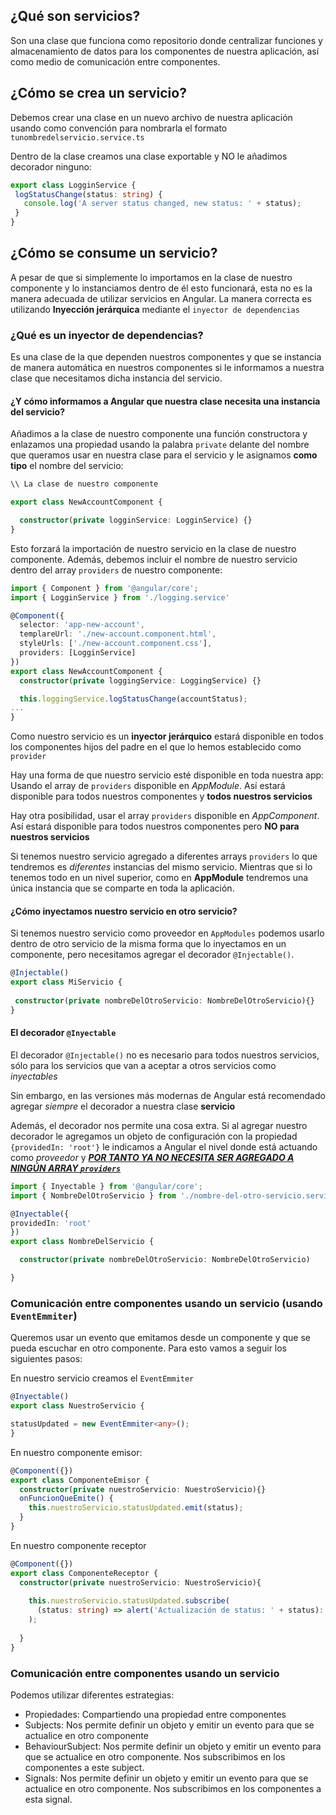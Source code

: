 
## ¿Qué son servicios?

Son una clase que funciona como repositorio donde centralizar funciones y almacenamiento de datos para los componentes de nuestra aplicación, así como medio de comunicación entre componentes.

## ¿Cómo se crea un servicio?

Debemos crear una clase en un nuevo archivo de nuestra aplicación usando como convención para nombrarla el formato `tunombredelservicio.service.ts`

Dentro de la clase creamos una clase exportable y NO le añadimos decorador ninguno:

```typescript
export class LogginService {
 logStatusChange(status: string) {
   console.log('A server status changed, new status: ' + status);
 }
}
```


## ¿Cómo se consume un servicio?

A pesar de que si simplemente lo importamos en la clase de nuestro componente y lo instanciamos dentro de él esto funcionará, esta no es la manera adecuada de utilizar servicios en Angular. La manera correcta es utilizando **Inyección jerárquica** mediante el `inyector de dependencias`

### ¿Qué es un inyector de dependencias?

Es una clase de la que dependen nuestros componentes y que se instancia de manera automática en nuestros componentes si le informamos a nuestra clase que necesitamos dicha instancia del servicio.

#### ¿Y cómo informamos a Angular que nuestra clase necesita una instancia del servicio?

Añadimos a la clase de nuestro componente una función constructora y enlazamos una propiedad usando la palabra `private` delante del nombre que queramos usar en nuestra clase para el servicio y le asignamos **como tipo** el nombre del servicio:

```typescript
\\ La clase de nuestro componente

export class NewAccountComponent {

  constructor(private logginService: LogginService) {}
}
```

Esto forzará la importación de nuestro servicio en la clase de nuestro componente.
Además, debemos incluir el nombre de nuestro servicio dentro del array `providers` de nuestro componente:

```typescript
import { Component } from '@angular/core';
import { LogginService } from './logging.service'

@Component({
  selector: 'app-new-account',
  templareUrl: './new-account.component.html',
  styleUrls: ['./new-account.component.css'],
  providers: [LogginService]  
})
export class NewAccountComponent {
  constructor(private loggingService: LoggingService) {}

  this.loggingService.logStatusChange(accountStatus);
...
}
```

Como nuestro servicio es un **inyector jerárquico** estará disponible en todos los componentes hijos del padre en el que lo hemos establecido como `provider`

Hay una forma de que nuestro servicio esté disponible en toda nuestra app: Usando el array de `providers` disponible en *AppModule*. Así estará disponible para todos nuestros componentes y **todos nuestros servicios**

Hay otra posibilidad, usar el array `providers` disponible en *AppComponent*. Así estará disponible para todos nuestros componentes pero **NO para nuestros servicios**

Si tenemos nuestro servicio agregado a diferentes arrays `providers` lo que tendremos es *diferentes* instancias del mismo servicio. Mientras que si lo tenemos todo en un nivel superior, como en **AppModule** tendremos una única instancia que se comparte en toda la aplicación.

#### ¿Cómo inyectamos nuestro servicio en otro servicio?

Si tenemos nuestro servicio como proveedor en `AppModules` podemos usarlo dentro de otro servicio de la misma forma que lo inyectamos en un componente, pero necesitamos agregar el decorador `@Injectable()`.

```typescript
@Injectable()
export class MiServicio {
 
 constructor(private nombreDelOtroServicio: NombreDelOtroServicio){}
}
```

#### El decorador `@Inyectable`

El decorador `@Injectable()` no es necesario para todos nuestros servicios, sólo para los servicios que van a aceptar a otros servicios como *inyectables*

Sin embargo, en las versiones más modernas de Angular está recomendado agregar *siempre* el decorador a nuestra clase **servicio**

Además, el decorador nos permite una cosa extra. Si al agregar nuestro decorador le agregamos un objeto de configuración con la propiedad `{providedIn: 'root'}` le indicamos a Angular el nivel donde está actuando como *proveedor* y  <i><b><u>POR TANTO YA NO NECESITA SER AGREGADO A NINGÚN ARRAY `providers`</u></b></i>

```typescript
import { Inyectable } from '@angular/core';
import { NombreDelOtroServicio } from './nombre-del-otro-servicio.service';

@Inyectable({
providedIn: 'root'
})
export class NombreDelServicio {

  constructor(private nombreDelOtroServicio: NombreDelOtroServicio)

}
```

### Comunicación entre componentes usando un servicio (usando `EventEmmiter`)

Queremos usar un evento que emitamos desde un componente y que se pueda escuchar en otro componente. Para esto vamos a seguir los siguientes pasos:


En nuestro servicio creamos el `EventEmmiter`
```typescript
@Inyectable()
export class NuestroServicio {

statusUpdated = new EventEmmiter<any>();
}
```

En nuestro componente emisor:

```typescript
@Component({})
export class ComponenteEmisor {
  constructor(private nuestroServicio: NuestroServicio){}
  onFuncionQueEmite() {
    this.nuestroServicio.statusUpdated.emit(status);
  }
}
```

En nuestro componente receptor

```typescript
@Component({})
export class ComponenteReceptor {
  constructor(private nuestroServicio: NuestroServicio){
  
    this.nuestroServicio.statusUpdated.subscribe(
      (status: string) => alert('Actualización de status: ' + status):
    );
    
  }
}
```
### Comunicación entre componentes usando un servicio

Podemos utilizar diferentes estrategias:
 * Propiedades: Compartiendo una propiedad entre componentes
 * Subjects: Nos permite definir un objeto y emitir un evento para que se actualice en otro componente
 * BehaviourSubject: Nos permite definir un objeto y emitir un evento para que se actualice en otro componente. Nos subscribimos en los componentes a este subject.
 * Signals: Nos permite definir un objeto y emitir un evento para que se actualice en otro componente. Nos subscribimos en los componentes a esta signal.

